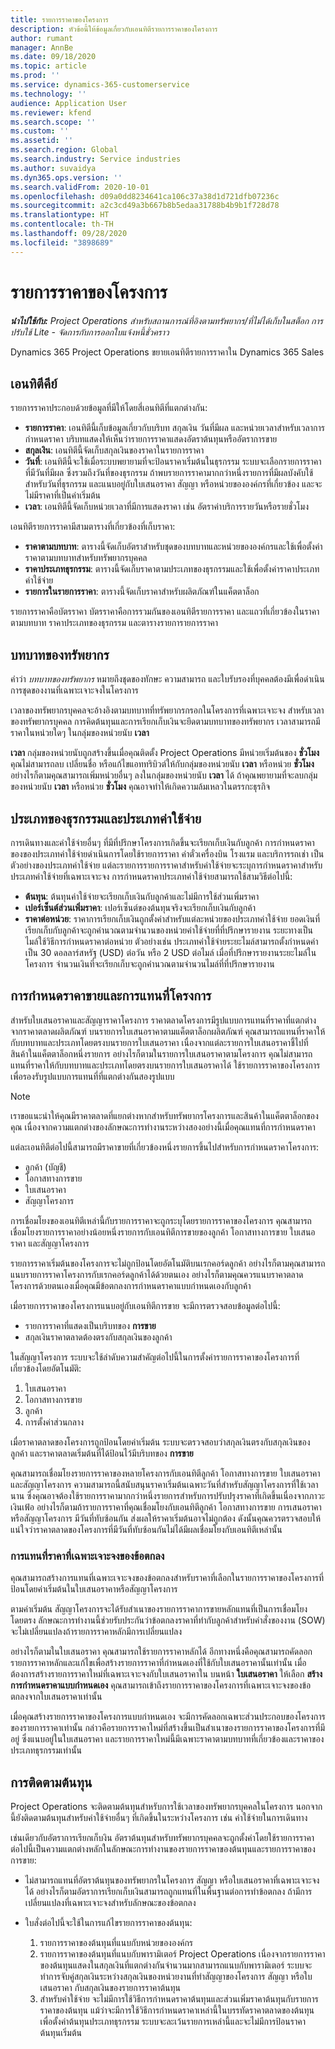 ```yaml
---
title: รายการราคาของโครงการ
description: หัวข้อนี้ให้ข้อมูลเกี่ยวกับเอนทิตีรายการราคาของโครงการ
author: rumant
manager: AnnBe
ms.date: 09/18/2020
ms.topic: article
ms.prod: ''
ms.service: dynamics-365-customerservice
ms.technology: ''
audience: Application User
ms.reviewer: kfend
ms.search.scope: ''
ms.custom: ''
ms.assetid: ''
ms.search.region: Global
ms.search.industry: Service industries
ms.author: suvaidya
ms.dyn365.ops.version: ''
ms.search.validFrom: 2020-10-01
ms.openlocfilehash: d09a0dd8234641ca106c37a38d1d721dfb07236c
ms.sourcegitcommit: a2c3cd49a3b667b8b5edaa31788b4b9b1f728d78
ms.translationtype: HT
ms.contentlocale: th-TH
ms.lasthandoff: 09/28/2020
ms.locfileid: "3898689"
---
```

# <a name="project-price-lists"></a>รายการราคาของโครงการ

_**นำไปใช้กับ:** Project Operations สำหรับสถานการณ์ที่อิงตามทรัพยากร/ที่ไม่ได้เก็บในสต็อก การปรับใช้ Lite - จัดการกับการออกใบแจ้งหนี้ชั่วคราว_

Dynamics 365 Project Operations ขยายเอนทิตีรายการราคาใน Dynamics 365 Sales 

## <a name="key-entities"></a>เอนทิตีคีย์

รายการราคาประกอบด้วยข้อมูลที่มีให้โดยสี่เอนทิตีที่แตกต่างกัน:

- **รายการราคา**: เอนทิตีนี้เก็บข้อมูลเกี่ยวกับบริบท สกุลเงิน วันที่มีผล และหน่วยเวลาสำหรับเวลาการกำหนดราคา บริบทแสดงให้เห็นว่ารายการราคาแสดงอัตราต้นทุนหรืออัตราการขาย 
- **สกุลเงิน**: เอนทิตีนี้จัดเก็บสกุลเงินของราคาในรายการราคา 
- **วันที่**: เอนทิตีนี้จะใช้เมื่อระบบพยายามที่จะป้อนราคาเริ่มต้นในธุรกรรม ระบบจะเลือกรายการราคาที่มีวันที่มีผล ซึ่งรวมถึงวันที่ของธุรกรรม ถ้าพบรายการราคามากกว่าหนึ่งรายการที่มีผลบังคับใช้สำหรับวันที่ธุรกรรม และแนบอยู่กับใบเสนอราคา สัญญา หรือหน่วยขององค์กรที่เกี่ยวข้อง และจะไม่มีราคาที่เป็นค่าเริ่มต้น 
- **เวลา**: เอนทิตีนี้จัดเก็บหน่วยเวลาที่มีการแสดงราคา เช่น อัตราค่าบริการรายวันหรือรายชั่วโมง 

เอนทิตีรายการราคามีสามตารางที่เกี่ยวข้องที่เก็บราคา:

  - **ราคาตามบทบาท**: ตารางนี้จัดเก็บอัตราสำหรับชุดของบทบาทและหน่วยขององค์กรและใช้เพื่อตั้งค่าราคาตามบทบาทสำหรับทรัพยากรบุคคล
  - **ราคาประเภทธุรกรรม**: ตารางนี้จัดเก็บราคาตามประเภทของธุรกรรมและใช้เพื่อตั้งค่าราคาประเภทค่าใช้จ่าย
  - **รายการในรายการราคา**: ตารางนี้จัดเก็บราคาสำหรับผลิตภัณฑ์ในแค็ตตาล็อก
 
รายการราคาคือบัตรราคา บัตรราคาคือการรวมกันของเอนทิตีรายการราคา และแถวที่เกี่ยวข้องในราคาตามบทบาท ราคาประเภทของธุรกรรม และตารางรายการายการราคา

## <a name="resource-roles"></a>บทบาทของทรัพยากร

คำว่า *บทบาทของทรัพยากร* หมายถึงชุดของทักษะ ความสามารถ และใบรับรองที่บุคคลต้องมีเพื่อดำเนินการชุดของงานที่เฉพาะเจาะจงในโครงการ

เวลาของทรัพยากรบุคคลจะอ้างอิงตามบทบาทที่ทรัพยากรกรอกในโครงการที่เฉพาะเจาะจง สำหรับเวลาของทรัพยากรบุคคล การคิดต้นทุนและการเรียกเก็บเงินจะยึดตามบทบาทของทรัพยากร เวลาสามารถมีราคาในหน่วยใดๆ ในกลุ่มของหน่วยนับ **เวลา**

**เวลา** กลุ่มของหน่วยนับถูกสร้างขึ้นเมื่อคุณติดตั้ง Project Operations มีหน่วยเริ่มต้นของ **ชั่วโมง** คุณไม่สามารถลบ เปลี่ยนชื่อ หรือแก้ไขแอททริบิวต์ให้กับกลุ่มของหน่วยนับ **เวลา** หรือหน่วย **ชั่วโมง** อย่างไรก็ตามคุณสามารถเพิ่มหน่วยอื่นๆ ลงในกลุ่มของหน่วยนับ **เวลา** ได้ ถ้าคุณพยายามที่จะลบกลุ่มของหน่วยนับ **เวลา** หรือหน่วย **ชั่วโมง** คุณอาจทำให้เกิดความล้มเหลวในตรรกะธุรกิจ
 
## <a name="transaction-categories-and-expense-categories"></a>ประเภทของธุรกรรมและประเภทค่าใช้จ่าย

การเดินทางและค่าใช้จ่ายอื่นๆ ที่มีที่ปรึกษาโครงการเกิดขึ้นจะเรียกเก็บเงินกับลูกค้า การกำหนดราคาของของประเภทค่าใช้จ่ายดำเนินการโดยใช้รายการราคา ค่าตั๋วเครื่องบิน โรงแรม และบริการรถเช่า เป็นตัวอย่างของประเภทค่าใช้จ่าย แต่ละรายการรายการราคาสำหรับค่าใช้จ่ายจะระบุการกำหนดราคาสำหรับประเภทค่าใช้จ่ายที่เฉพาะเจาะจง การกำหนดราคาประเภทค่าใช้จ่ายสามารถใช้สามวิธีต่อไปนี้:

- **ต้นทุน**: ต้นทุนค่าใช้จ่ายจะเรียกเก็บเงินกับลูกค้าและไม่มีการใช้ส่วนเพิ่มราคา
- **เปอร์เซ็นต์ส่วนเพิ่มราคา**: เปอร์เซ็นต์ของต้นทุนจริงจะเรียกเก็บเงินกับลูกค้า 
- **ราคาต่อหน่วย**: ราคาการเรียกเก็บเงินถูกตั้งค่าสำหรับแต่ละหน่วยของประเภทค่าใช้จ่าย ยอดเงินที่เรียกเก็บกับลูกค้าจะถูกคำนวณตามจำนวนของหน่วยค่าใช้จ่ายที่ที่ปรึกษารายงาน ระยะทางเป็นไมล์ใช้วิธีการกำหนดราคาต่อหน่วย ตัวอย่างเช่น ประเภทค่าใช้จ่ายระยะไมล์สามารถตั้งกำหนดค่าเป็น 30 ดอลลาร์สหรัฐ (USD) ต่อวัน หรือ 2 USD ต่อไมล์ เมื่อที่ปรึกษารายงานระยะไมล์ในโครงการ จำนวนเงินที่จะเรียกเก็บจะถูกคำนวณตามจำนวนไมล์ที่ที่ปรึกษารายงาน
 
## <a name="project-sales-pricing-and-overrides"></a>การกำหนดราคาขายและการแทนที่โครงการ

สำหรับใบเสนอราคาและสัญญาราคาโครงการ ราคาตลาดโครงการมีรูปแบบการแทนที่ราคาที่แตกต่างจากราคาตลาดผลิตภัณฑ์ บนรายการใบเสนอราคาตามแค็ตตาล็อกผลิตภัณฑ์ คุณสามารถแทนที่ราคาให้กับบทบาทและประเภทโดยตรงบนรายการใบเสนอราคา เนื่องจากแต่ละรายการใบเสนอราคาชี้ไปที่สินค้าในแค็ตตาล็อกหนึ่งรายการ อย่างไรก็ตามในรายการใบเสนอราคาตามโครงการ คุณไม่สามารถแทนที่ราคาให้กับบทบาทและประเภทโดยตรงบนรายการใบเสนอราคาได้ ใช้รายการราคาของโครงการเพื่อรองรับรูปแบบการแทนที่ที่แตกต่างกันสองรูปแบบ

> [!NOTE]
> เราขอแนะนำให้คุณมีราคาตลาดที่แยกต่างหากสำหรับทรัพยากรโครงการและสินค้าในแค็ตตาล็อกของคุณ เนื่องจากความแตกต่างของลักษณะการทำงานระหว่างสองอย่างนี้เมื่อคุณแทนที่การกำหนดราคา

แต่ละเอนทิตีต่อไปนี้สามารถมีราคาขายที่เกี่ยวข้องหนึ่งรายการขึ้นไปสำหรับการกำหนดราคาโครงการ:

- ลูกค้า (บัญชี) 
- โอกาสทางการขาย 
- ใบเสนอราคา 
- สัญญาโครงการ

การเชื่อมโยงของเอนทิตีเหล่านี้กับรายการราคาจะถูกระบุโดยรายการราคาของโครงการ คุณสามารถเชื่อมโยงรายการราคาอย่างน้อยหนึ่งรายการกับเอนทิตีการขายของลูกค้า โอกาสทางการขาย ใบเสนอราคา และสัญญาโครงการ

รายการราคาเริ่มต้นของโครงการจะไม่ถูกป้อนโดยอัตโนมัติบนเรกคอร์ดลูกค้า อย่างไรก็ตามคุณสามารถแนบรายการราคาโครงการกับเรกคอร์ดลูกค้าได้ด้วยตนเอง อย่างไรก็ตามคุณควรแนบราคาตลาดโครงการด้วยตนเองเมื่อคุณมีข้อตกลงการกำหนดราคาแบบกำหนดเองกับลูกค้า 

เมื่อรายการราคาของโครงการแนบอยู่กับเอนทิตีการขาย จะมีการตรวจสอบข้อมูลต่อไปนี้:

- รายการราคาที่แสดงเป็นบริบทของ **การขาย** 
- สกุลเงินราคาตลาดต้องตรงกับสกุลเงินของลูกค้า 

ในสัญญาโครงการ ระบบจะใช้ลำดับความสำคัญต่อไปนี้ในการตั้งค่ารายการราคาของโครงการที่เกี่ยวข้องโดยอัตโนมัติ:

1. ใบเสนอราคา
2. โอกาสทางการขาย
3. ลูกค้า 
4. การตั้งค่าส่วนกลาง 

เมื่อราคาตลาดของโครงการถูกป้อนโดยค่าเริ่มต้น ระบบจะตรวจสอบว่าสกุลเงินตรงกับสกุลเงินของลูกค้า และราคาตลาดเริ่มต้นที่ได้ป้อนไว้มีบริบทของ **การขาย**

คุณสามารถเชื่อมโยงรายการราคาของหลายโครงการกับเอนทิตีลูกค้า โอกาสทางการขาย ใบเสนอราคา และสัญญาโครงการ ความสามารถนี้สนับสนุนราคาเริ่มต้นเฉพาะวันที่สำหรับสัญญาโครงการที่ใช้เวลานาน ซึ่งคุณอาจต้องใช้รายการราคามากกว่าหนึ่งรายการสำหรับการปรับปรุงราคาที่เกิดขึ้นเนื่องจากภาวะเงินเฟ้อ อย่างไรก็ตามถ้ารายการราคาที่คุณเชื่อมโยงกับเอนทิตีลูกค้า โอกาสทางการขาย การเสนอราคา หรือสัญญาโครงการ มีวันที่ทับซ้อนกัน ส่งผลให้ราคาเริ่มต้นอาจไม่ถูกต้อง ดังนั้นคุณควรตรวจสอบให้แน่ใจว่าราคาตลาดของโครงการที่มีวันที่ทับซ้อนกันไม่ได้มีผลเชื่อมโยงกับเอนทิตีเหล่านั้น

### <a name="deal-specific-price-overrides"></a>การแทนที่ราคาที่เฉพาะเจาะจงของข้อตกลง

คุณสามารถสร้างการแทนที่เฉพาะเจาะจงของข้อตกลงสำหรับราคาที่เลือกในรายการราคาของโครงการที่ป้อนโดยค่าเริ่มต้นในใบเสนอราคาหรือสัญญาโครงการ

ตามค่าเริ่มต้น สัญญาโครงการจะได้รับสำเนาของรายการราคาการขายหลักแทนที่เป็นการเชื่อมโยงโดยตรง ลักษณะการทำงานนี้ช่วยรับประกันว่าข้อตกลงราคาที่ทำกับลูกค้าสำหรับคำสั่งของงาน (SOW) จะไม่เปลี่ยนแปลงถ้ารายการราคาหลักมีการเปลี่ยนแปลง

อย่างไรก็ตามในใบเสนอราคา คุณสามารถใช้รายการราคาหลักได้ อีกทางหนึ่งคือคุณสามารถคัดลอกรายการราคาหลักและแก้ไขเพื่อสร้างรายการราคาที่กำหนดเองที่ใช้กับใบเสนอราคานั้นเท่านั้น เมื่อต้องการสร้างรายการราคาใหม่ที่เฉพาะเจาะจงกับใบเสนอราคาใน บนหน้า **ใบเสนอราคา** ให้เลือก **สร้างการกำหนดราคาแบบกำหนดเอง** คุณสามารถเข้าถึงรายการราคาของโครงการที่เฉพาะเจาะจงของข้อตกลงจากใบเสนอราคาเท่านั้น 

เมื่อคุณสร้างรายการราคาของโครงการแบบกำหนดเอง จะมีการคัดลอกเฉพาะส่วนประกอบของโครงการของรายการราคาเท่านั้น กล่าวคือรายการราคาใหม่ที่สร้างขึ้นเป็นสำเนาของรายการราคาของโครงการที่มีอยู่ ซึ่งแนบอยู่ในใบเสนอราคา และรายการราคาใหม่นี้มีเฉพาะราคาตามบทบาทที่เกี่ยวข้องและราคาของประเภทธุรกรรมเท่านั้น
  
## <a name="tracking-costs"></a>การติดตามต้นทุน

Project Operations จะติดตามต้นทุนสำหรับการใช้เวลาของทรัพยากรบุคคลในโครงการ นอกจากนี้ยังติดตามต้นทุนสำหรับค่าใช้จ่ายอื่นๆ ที่เกิดขึ้นในระหว่างโครงการ เช่น ค่าใช้จ่ายในการเดินทาง

เช่นเดียวกับอัตราการเรียกเก็บงิน อัตราต้นทุนสำหรับทรัพยากรบุคคลจะถูกตั้งค่าโดยใช้รายการราคา ต่อไปนี้เป็นความแตกต่างหลักในลักษณะการทำงานของรายการราคาของต้นทุนและรายการราคาของการขาย:

- ไม่สามารถแทนที่อัตราต้นทุนของทรัพยากรในโครงการ สัญญา หรือใบเสนอราคาที่เฉพาะเจาะจงได้ อย่างไรก็ตามอัตราการเรียกเก็บเงินสามารถถูกแทนที่ในพื้นฐานต่อการทำข้อตกลง ถ้ามีการเปลี่ยนแปลงที่เฉพาะเจาะจงสำหรับลักษณะของข้อตกลง 

- ใบสั่งต่อไปนี้จะใช้ในการแก้ไขรายการราคาของต้นทุน:

    1. รายการราคาของต้นทุนที่แนบกับหน่วยขององค์กร
    2. รายการราคาของต้นทุนที่แนบกับพารามิเตอร์ Project Operations เนื่องจากรายการราคาของต้นทุนแสดงในสกุลเงินที่แตกต่างกันจำนวนมากสามารถแนบกับพารามิเตอร์ ระบบจะทำการจับคู่สกุลเงินระหว่างสกุลเงินของหน่วยงานที่ทำสัญญาของโครงการ สัญญา หรือใบเสนอราคา กับสกุลเงินของรายการราคาต้นทุน
    3. สำหรับค่าใช้จ่าย จะไม่มีการใช้วิธีการกำหนดราคาต้นทุนและส่วนเพิ่มราคาต้นทุนกับรายการราคาของต้นทุน แม้ว่าจะมีการใช้วิธีการกำหนดราคาเหล่านี้ในบรรทัดราคาตลาดของต้นทุนเพื่อตั้งค่าต้นทุนประเภทธุรกรรม ระบบจะละเว้นรายการเหล่านี้และจะไม่มีการป้อนราคาต้นทุนเริ่มต้น
